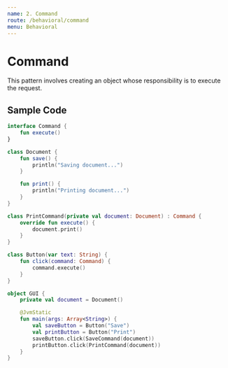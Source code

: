 ```yaml
---
name: 2. Command
route: /behavioral/command
menu: Behavioral
---
```


# Command

This pattern involves creating an object whose responsibility is to execute the request.

## Sample Code

```kotlin
interface Command {
    fun execute()
}
```

```kotlin
class Document {
    fun save() {
        println("Saving document...")
    }

    fun print() {
        println("Printing document...")
    }
}
```

```kotlin
class PrintCommand(private val document: Document) : Command {
    override fun execute() {
        document.print()
    }
}
```

```kotlin
class Button(var text: String) {
    fun click(command: Command) {
        command.execute()
    }
}
```

```kotlin
object GUI {
    private val document = Document()

    @JvmStatic
    fun main(args: Array<String>) {
        val saveButton = Button("Save")
        val printButton = Button("Print")
        saveButton.click(SaveCommand(document))
        printButton.click(PrintCommand(document))
    }
}
```
